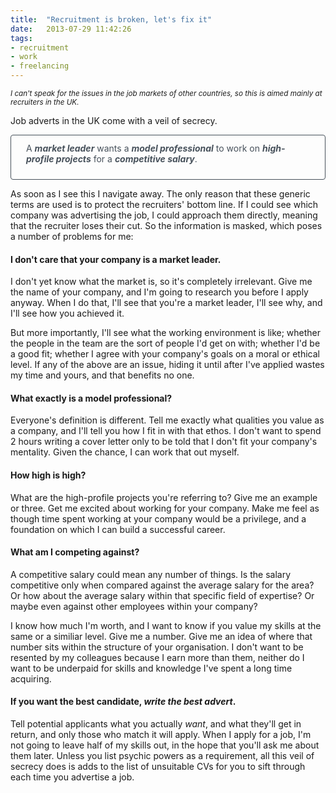 ```yaml
---
title:  "Recruitment is broken, let's fix it"
date:   2013-07-29 11:42:26
tags:
- recruitment
- work
- freelancing
---
```


<small><em>I can't speak for the issues in the job markets of other countries, so this is aimed mainly at recruiters in the UK.</em></small>

Job adverts in the UK come with a veil of secrecy.

<p style="color: rgb(71,81,91); font-weight: 400; padding: .75rem 1.5rem 1.5rem; border: 1px solid rgb(71,81,91); border-radius: .25rem;">A <em><strong>market leader</strong></em> wants a <em><strong>model professional</strong></em> to work on <em><strong>high-profile projects</strong></em> for a <em><strong>competitive salary</strong></em>.</p>

As soon as I see this I navigate away. The only reason that these generic terms are used is to protect the recruiters' bottom line. If I could see which company was advertising the job, I could approach them directly, meaning that the recruiter loses their cut. So the information is masked, which poses a number of problems for me:

#### I don't care that your company is a market leader.

I don't yet know what the market is, so it's completely irrelevant. Give me the name of your company, and I'm going to research you before I apply anyway. When I do that, I'll see that you're a market leader, I'll see why, and I'll see how you achieved it.

But more importantly, I'll see what the working environment is like; whether the people in the team are the sort of people I'd get on with; whether I'd be a good fit; whether I agree with your company's goals on a moral or ethical level. If any of the above are an issue, hiding it until after I've applied wastes my time and yours, and that benefits no one.

#### What exactly is a model professional?

Everyone's definition is different. Tell me exactly what qualities you value as a company, and I'll tell you how I fit in with that ethos. I don't want to spend 2 hours writing a cover letter only to be told that I don't fit your company's mentality. Given the chance, I can work that out myself.

#### How high is high?

What are the high-profile projects you're referring to? Give me an example or three. Get me excited about working for your company. Make me feel as though time spent working at your company would be a privilege, and a foundation on which I can build a successful career.

#### What am I competing against?

A competitive salary could mean any number of things. Is the salary competitive only when compared against the average salary for the area? Or how about the average salary within that specific field of expertise? Or maybe even against other employees within your company?

I know how much I'm worth, and I want to know if you value my skills at the same or a similiar level. Give me a number. Give me an idea of where that number sits within the structure of your organisation. I don't want to be resented by my colleagues because I earn more than them, neither do I want to be underpaid for skills and knowledge I've spent a long time acquiring.

#### If you want the best candidate, *write the best advert*.

Tell potential applicants what you actually *want*, and what they'll get in return, and only those who match it will apply. When I apply for a job, I'm not going to leave half of my skills out, in the hope that you'll ask me about them later. Unless you list psychic powers as a requirement, all this veil of secrecy does is adds to the list of unsuitable CVs for you to sift through each time you advertise a job.
